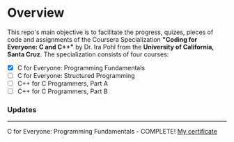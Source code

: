 
# Overview
This repo's main objective is to facilitate the progress, quizes, pieces of code and assignments of the Coursera Specialization **"Coding for Everyone: C and C++"** by Dr. Ira Pohl from the **University of California, Santa Cruz**.
The specialization consists of four courses: 

 - [x] C for Everyone: Programming Fundamentals
 - [ ] C for Everyone: Structured Programming
- [ ] C++ for C Programmers, Part A
- [ ] C++ for C Programmers, Part B

### Updates
***
C for Everyone: Programming Fundamentals - COMPLETE!
[My certificate](https://github.com/talzich/C-Coursera/blob/main/C%20Course%20Certificate.pdf)



